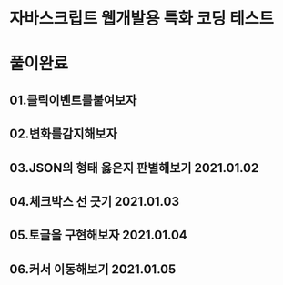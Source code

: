 # 자바스크립트 웹개발용 특화 코딩 테스트
# 풀이완료
## 01.클릭이벤트를붙여보자
## 02.변화를감지해보자
## 03.JSON의 형태 옳은지 판별해보기 2021.01.02
## 04.체크박스 선 긋기 2021.01.03
## 05.토글을 구현해보자 2021.01.04
## 06.커서 이동해보기 2021.01.05